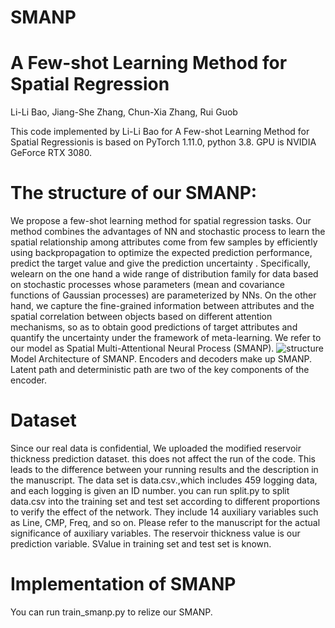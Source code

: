 # SMANP
# A Few-shot Learning Method for Spatial Regression
Li-Li Bao, Jiang-She Zhang, Chun-Xia Zhang, Rui Guob

  This code implemented by Li-Li Bao for  A Few-shot Learning Method for Spatial Regressionis is based on PyTorch 1.11.0, python 3.8. GPU is NVIDIA GeForce RTX 3080.
# The structure of our SMANP:
  We propose a few-shot learning method for spatial regression tasks. Our method combines the advantages of NN and stochastic process to learn the spatial relationship among attributes come from few samples by efficiently using backpropagation to optimize the expected prediction performance, predict the target value and give the prediction uncertainty . Specifically, welearn on the one hand a wide range of distribution family for data based on stochastic processes
whose parameters (mean and covariance functions of Gaussian processes) are parameterized by NNs. On the other hand, we capture the fine-grained information between attributes and the spatial correlation between objects based on different attention mechanisms, so as to obtain good predictions
of target attributes and quantify the uncertainty under the framework of meta-learning. We refer to our model as Spatial Multi-Attentional Neural Process (SMANP).
![structure](https://user-images.githubusercontent.com/92556725/204268754-f5857a26-8abf-4063-a5db-f785351e562d.jpg)
Model Architecture of SMANP. Encoders and decoders make up SMANP. Latent path and deterministic path are two of the key components of the encoder.
# Dataset
  Since our real data is confidential, We uploaded the modified reservoir thickness prediction dataset. this does not affect the run of the code. This leads to the difference between your running results and the description in the manuscript.
  The data set is data.csv.,which includes 459 logging data, and each logging is given an ID number. you can  run split.py to  split data.csv into the training set and test set according to different proportions to verify the effect of the network. They include 14 auxiliary variables such as Line, CMP, Freq, and so on. Please refer to the manuscript for the actual significance of auxiliary variables. The reservoir thickness value is our prediction variable. SValue in training set and test set is known.
# Implementation of SMANP
  You can run train_smanp.py to relize our SMANP.
